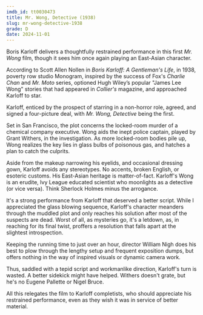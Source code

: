 ```yaml
---
imdb_id: tt0030473
title: Mr. Wong, Detective (1938)
slug: mr-wong-detective-1938
grade: D
date: 2024-11-01
---
```


Boris Karloff delivers a thoughtfully restrained performance in this first _Mr. Wong_ film, though it sees him once again playing an East-Asian character.

According to Scott Allen Nollen in _Boris Karloff: A Gentleman's Life_, in 1938, poverty row studio Monogram, inspired by the success of Fox's _Charlie Chan_ and _Mr. Moto_ series, optioned Hugh Wiley’s popular "James Lee Wong" stories that had appeared in _Collier's_ magazine, and approached Karloff to star.

Karloff, enticed by the prospect of starring in a non-horror role, agreed, and signed a four-picture deal, with _Mr. Wong, Detective_ being the first.

Set in San Francisco, the plot concerns the locked-room murder of a chemical company executive. Wong aids the inept police captain, played by Grant Withers, in the investigation. As more locked-room bodies pile up, Wong realizes the key lies in glass bulbs of poisonous gas, and hatches a plan to catch the culprits.

Aside from the makeup narrowing his eyelids, and occasional dressing gown, Karloff avoids any stereotypes. No accents, broken English, or esoteric customs. His East-Asian heritage is matter-of-fact. Karloff's Wong is an erudite, Ivy League educated scientist who moonlights as a detective (or vice versa). Think Sherlock Holmes minus the arrogance.

It's a strong performance from Karloff that deserved a better script. While I appreciated the glass blowing sequence, Karloff's character meanders through the muddled plot and only reaches his solution after most of the suspects are dead.
Worst of all, as mysteries go, it's a letdown, as, in reaching for its final twist, proffers a resolution that falls apart at the slightest introspection.

Keeping the running time to just over an hour, director William Nigh does his best to plow through the lengthy setup and frequent exposition dumps, but offers nothing in the way of inspired visuals or dynamic camera work.

Thus, saddled with a tepid script and workmanlike direction, Karloff's turn is wasted. A better sidekick might have helped. Withers doesn't grate, but he's no Eugene Pallette or Nigel Bruce.

All this relegates the film to Karloff completists, who should appreciate his restrained performance, even as they wish it was in service of better material.
